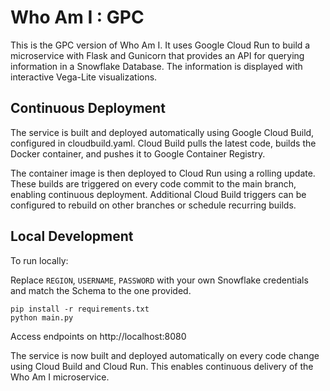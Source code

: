 ﻿# Who Am I : GPC

This is the GPC version of Who Am I.  It uses Google Cloud Run to build a microservice with Flask and Gunicorn that provides an API for querying information in a Snowflake Database.  The information is displayed with interactive Vega-Lite visualizations.

## Continuous Deployment

The service is built and deployed automatically using Google Cloud Build, configured in cloudbuild.yaml. Cloud Build pulls the latest code, builds the Docker container, and pushes it to Google Container Registry.

The container image is then deployed to Cloud Run using a rolling update. These builds are triggered on every code commit to the main branch, enabling continuous deployment. Additional Cloud Build triggers can be configured to rebuild on other branches or schedule recurring builds.

## Local Development

To run locally:

Replace `REGION`, `USERNAME`, `PASSWORD` with your own Snowflake credentials and match the Schema to the one provided.

```
pip install -r requirements.txt
python main.py
```

Access endpoints on http://localhost:8080

The service is now built and deployed automatically on every code change using Cloud Build and Cloud Run. This enables continuous delivery of the Who Am I microservice.